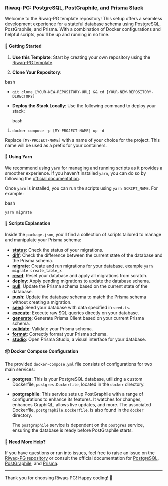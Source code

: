 ### Riwaq-PG: PostgreSQL, PostGraphile, and Prisma Stack

Welcome to the Riwaq-PG template repository! This setup offers a seamless development experience for a stateful database schema using PostgreSQL, PostGraphile, and Prisma. With a combination of Docker configurations and helpful scripts, you'll be up and running in no time.

#### 🚀 Getting Started

1. **Use this Template**:
  Start by creating your own repository using the [Riwaq-PG template](https://github.com/mahd-dev/riwaq-pg).
  
2. **Clone Your Repository**:
  
  bash
  

- `git clone [YOUR-NEW-REPOSITORY-URL] && cd [YOUR-NEW-REPOSITORY-DIRECTORY]`
  
- **Deploy the Stack Locally**:
  Use the following command to deploy your stack:
  
  bash
  

1. `docker compose -p [MY-PROJECT-NAME] up -d`
  
  Replace `[MY-PROJECT-NAME]` with a name of your choice for the project. This name will be used as a prefix for your containers.
  

#### 🧶 Using Yarn

We recommend using `yarn` for managing and running scripts as it provides a smoother experience. If you haven't installed `yarn`, you can do so by following the [official documentation](https://classic.yarnpkg.com/en/docs/install/).

Once `yarn` is installed, you can run the scripts using `yarn SCRIPT_NAME`. For example:

bash

`yarn migrate`

#### 📜 Scripts Explanation

Inside the `package.json`, you'll find a collection of scripts tailored to manage and manipulate your Prisma schema:

- [**status**](https://www.prisma.io/docs/reference/api-reference/command-reference#migrate-status): Check the status of your migrations.
- [**diff**](https://www.prisma.io/docs/reference/api-reference/command-reference#migrate-diff): Check the difference between the current state of the database and the Prisma schema.
- [**migrate**](https://www.prisma.io/docs/reference/api-reference/command-reference#migrate-dev): Create and run migrations for your database. example `yarn migrate create_table_x`
- [**reset**](https://www.prisma.io/docs/reference/api-reference/command-reference#migrate-reset): Reset your database and apply all migrations from scratch.
- [**deploy**](https://www.prisma.io/docs/reference/api-reference/command-reference#migrate-deploy): Apply pending migrations to update the database schema.
- [**pull**](https://www.prisma.io/docs/reference/api-reference/command-reference#db-pull): Update the Prisma schema based on the current state of the database.
- [**push**](https://www.prisma.io/docs/reference/api-reference/command-reference#db-push): Update the database schema to match the Prisma schema without creating a migration.
- [**seed**](https://www.prisma.io/docs/reference/api-reference/command-reference#db-seed): Seed your database with data specified in `seed.ts`.
- [**execute**](https://www.prisma.io/docs/reference/api-reference/command-reference#db-execute): Execute raw SQL queries directly on your database.
- [**generate**](https://www.prisma.io/docs/reference/api-reference/command-reference#generate): Generate Prisma Client based on your current Prisma schema.
- [**validate**](https://www.prisma.io/docs/reference/api-reference/command-reference#validate): Validate your Prisma schema.
- [**format**](https://www.prisma.io/docs/reference/api-reference/command-reference#format): Correctly format your Prisma schema.
- [**studio**](https://www.prisma.io/docs/reference/api-reference/command-reference#studio): Open Prisma Studio, a visual interface for your database.

#### 📦 Docker Compose Configuration

The provided `docker-compose.yml` file consists of configurations for two main services:

- **postgres**: This is your PostgreSQL database, utilizing a custom Dockerfile, `postgres.Dockerfile`, located in the `docker` directory.
  
- **postgraphile**: This service sets up PostGraphile with a range of configurations to enhance its features. It watches for changes, enhances GraphiQL, allows live updates, and more. The associated Dockerfile, `postgraphile.Dockerfile`, is also found in the `docker` directory.
  
  The `postgraphile` service is dependent on the `postgres` service, ensuring the database is ready before PostGraphile starts.
  

#### 🧐 Need More Help?

If you have questions or run into issues, feel free to raise an issue on the [Riwaq-PG repository](https://github.com/mahd-dev/riwaq-pg) or consult the official documentation for [PostgreSQL](https://www.postgresql.org/docs/), [PostGraphile](https://www.graphile.org/postgraphile/introduction/), and [Prisma](https://www.prisma.io/docs/).

---

Thank you for choosing Riwaq-PG! Happy coding! 🚀